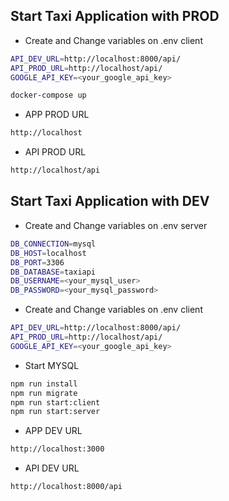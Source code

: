 ## Start Taxi Application with PROD

- Create and Change variables on .env client
```sh
API_DEV_URL=http://localhost:8000/api/
API_PROD_URL=http://localhost/api/
GOOGLE_API_KEY=<your_google_api_key>
```

```sh
docker-compose up
```

- APP PROD URL
```sh
http://localhost
```
- API PROD URL
```sh
http://localhost/api
```

## Start Taxi Application with DEV

- Create and Change variables on .env server
```sh
DB_CONNECTION=mysql
DB_HOST=localhost
DB_PORT=3306
DB_DATABASE=taxiapi
DB_USERNAME=<your_mysql_user>
DB_PASSWORD=<your_mysql_password>
```
- Create and Change variables on .env client

```sh
API_DEV_URL=http://localhost:8000/api/
API_PROD_URL=http://localhost/api/
GOOGLE_API_KEY=<your_google_api_key>
```
- Start MYSQL

```sh
npm run install
npm run migrate
npm run start:client
npm run start:server
```

- APP DEV URL
```sh
http://localhost:3000
```

- API DEV URL
```sh
http://localhost:8000/api
```

